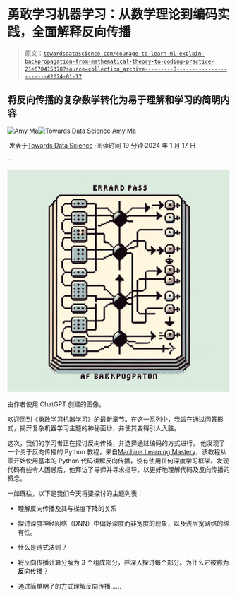 # 勇敢学习机器学习：从数学理论到编码实践，全面解释反向传播

> 原文：[`towardsdatascience.com/courage-to-learn-ml-explain-backpropagation-from-mathematical-theory-to-coding-practice-21e670415378?source=collection_archive---------8-----------------------#2024-01-17`](https://towardsdatascience.com/courage-to-learn-ml-explain-backpropagation-from-mathematical-theory-to-coding-practice-21e670415378?source=collection_archive---------8-----------------------#2024-01-17)

## 将反向传播的复杂数学转化为易于理解和学习的简明内容

[](https://amyma101.medium.com/?source=post_page---byline--21e670415378--------------------------------)![Amy Ma](https://amyma101.medium.com/?source=post_page---byline--21e670415378--------------------------------)[](https://towardsdatascience.com/?source=post_page---byline--21e670415378--------------------------------)![Towards Data Science](https://towardsdatascience.com/?source=post_page---byline--21e670415378--------------------------------) [Amy Ma](https://amyma101.medium.com/?source=post_page---byline--21e670415378--------------------------------)

·发表于[Towards Data Science](https://towardsdatascience.com/?source=post_page---byline--21e670415378--------------------------------) ·阅读时间 19 分钟·2024 年 1 月 17 日

--

![](img/75c3fa61720ab25a9751dc334d30b99c.png)

由作者使用 ChatGPT 创建的图像。

欢迎回到《[勇敢学习机器学习](https://towardsdatascience.com/tagged/courage-to-learn-ml)》的最新章节。在这一系列中，我旨在通过问答形式，揭开复杂机器学习主题的神秘面纱，并使其变得引人入胜。

这次，我们的学习者正在探讨反向传播，并选择通过编码的方式进行。 他发现了一个关于反向传播的 Python 教程，来自[Machine Learning Mastery](https://machinelearningmastery.com/implement-backpropagation-algorithm-scratch-python/)，该教程从零开始使用基本的 Python 代码讲解反向传播，没有使用任何深度学习框架。发现代码有些令人困惑后，他拜访了导师并寻求指导，以更好地理解代码及反向传播的概念。

一如既往，以下是我们今天将要探讨的主题列表：

+   理解反向传播及其与梯度下降的关系

+   探讨深度神经网络（DNN）中偏好深度而非宽度的现象，以及浅层宽网络的稀有性。

+   什么是链式法则？

+   将反向传播计算分解为 3 个组成部分，并深入探讨每个部分。为什么它被称为**反**向传播？

+   通过简单明了的方式理解反向传播……
